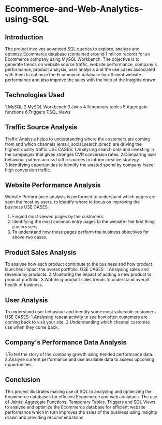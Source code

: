 # Ecommerce-and-Web-Analytics-using-SQL

## Introduction
The project involves advanced SQL queries to explore, analyze and optimize Ecommerce database (contained around 1 million record) for an Ecommerce company using MySQL Workbench. 
The objective is to generate trends on website source traffic, website performance, company's performance, product analysis, user analysis and the use cases associated with them to optimize the Ecommerce database for efficient website performance and also improve the sales with the help of the insights drawn.

## Technologies Used
1.MySQL
2.MySQL Workbench
3.Joins
4.Temporary tables
5.Aggregate functions
6.Triggers
7.SQL views

## Traffic Source Analysis
Traffic Analysis helps to understanding where the customers are coming from and which channels (email, social,search,direct) are driving the highest quality traffic
USE CASES:
1.Analysing search data and investing in the campaigns that gives stronges CVR conversion rates.
2.Comparing user behaviour pattern across traffic sources to inform creative strategy.
3.Identifying opportunities to identify the wasted spend by company /sacel high conversion traffic.

## Website Performance Analysis
Website Performance analysis is performed to understand which pages are seen the most by users, to identify where to focus on improving the business
USE CASES:
1. Fingind most viewed pages by the customers.
2. Identifying the most common entry pages to the website- the first thing a users sees.
3. To understand how those pages perform the business objectives for above two cases.

## Product Sales Analysis
To analyse how each product contribute to the business and how product launches impact the overall portfolio.
USE CASES:
1.Analysing sales and revenue by products.
2.Monitoring the impact of adding a new product to product portfolio.
3.Watching product sales trends to understand overall health of business.

## User Analysis 
To understand user behaviour and identify some most valueable customers.
USE CASES:
1.Analysing repeat activity to see how often customers are coming back to visit your site.
2.Understanding which channel customes use when they come back.

## Company's Performance Data Analysis
1.To tell the story of the company growth using trended performance data.
2.Analyse current performance and use available data to assess upcoming opportunities.

## Conclusion
This project illustrates making use of SQL to analyzing and optimizing the Ecommerce databases for efficient Ecommerce and web analytucs. The use of Joints, Aggregate Functions, Temporary Tables, Triggers and  SQL Views to analyse and optimize the Ecommerce database for efficient website performance which in turn improves the sales of the business using insights drawn and providing recommendations.

